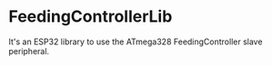 # FeedingControllerLib
It's an ESP32 library to use the ATmega328 FeedingController slave peripheral.